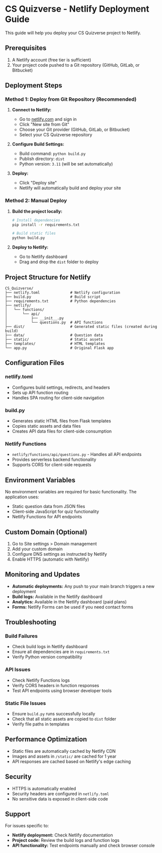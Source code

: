 # CS Quizverse - Netlify Deployment Guide

This guide will help you deploy your CS Quizverse project to Netlify.

## Prerequisites

1. A Netlify account (free tier is sufficient)
2. Your project code pushed to a Git repository (GitHub, GitLab, or Bitbucket)

## Deployment Steps

### Method 1: Deploy from Git Repository (Recommended)

1. **Connect to Netlify:**
   - Go to [netlify.com](https://netlify.com) and sign in
   - Click "New site from Git"
   - Choose your Git provider (GitHub, GitLab, or Bitbucket)
   - Select your CS Quizverse repository

2. **Configure Build Settings:**
   - Build command: `python build.py`
   - Publish directory: `dist`
   - Python version: `3.11` (will be set automatically)

3. **Deploy:**
   - Click "Deploy site"
   - Netlify will automatically build and deploy your site

### Method 2: Manual Deploy

1. **Build the project locally:**
   ```bash
   # Install dependencies
   pip install -r requirements.txt
   
   # Build static files
   python build.py
   ```

2. **Deploy to Netlify:**
   - Go to Netlify dashboard
   - Drag and drop the `dist` folder to deploy

## Project Structure for Netlify

```
CS_Quizverse/
├── netlify.toml              # Netlify configuration
├── build.py                  # Build script
├── requirements.txt          # Python dependencies
├── netlify/
│   └── functions/
│       └── api/
│           ├── __init__.py
│           └── questions.py  # API functions
├── dist/                     # Generated static files (created during build)
├── data/                     # Question data
├── static/                   # Static assets
├── templates/                # HTML templates
└── app.py                    # Original Flask app
```

## Configuration Files

### netlify.toml
- Configures build settings, redirects, and headers
- Sets up API function routing
- Handles SPA routing for client-side navigation

### build.py
- Generates static HTML files from Flask templates
- Copies static assets and data files
- Creates API data files for client-side consumption

### Netlify Functions
- `netlify/functions/api/questions.py` - Handles all API endpoints
- Provides serverless backend functionality
- Supports CORS for client-side requests

## Environment Variables

No environment variables are required for basic functionality. The application uses:
- Static question data from JSON files
- Client-side JavaScript for quiz functionality
- Netlify Functions for API endpoints

## Custom Domain (Optional)

1. Go to Site settings > Domain management
2. Add your custom domain
3. Configure DNS settings as instructed by Netlify
4. Enable HTTPS (automatic with Netlify)

## Monitoring and Updates

- **Automatic deployments:** Any push to your main branch triggers a new deployment
- **Build logs:** Available in the Netlify dashboard
- **Analytics:** Available in the Netlify dashboard (paid plans)
- **Forms:** Netlify Forms can be used if you need contact forms

## Troubleshooting

### Build Failures
- Check build logs in Netlify dashboard
- Ensure all dependencies are in `requirements.txt`
- Verify Python version compatibility

### API Issues
- Check Netlify Functions logs
- Verify CORS headers in function responses
- Test API endpoints using browser developer tools

### Static File Issues
- Ensure `build.py` runs successfully locally
- Check that all static assets are copied to `dist` folder
- Verify file paths in templates

## Performance Optimization

- Static files are automatically cached by Netlify CDN
- Images and assets in `/static/` are cached for 1 year
- API responses are cached based on Netlify's edge caching

## Security

- HTTPS is automatically enabled
- Security headers are configured in `netlify.toml`
- No sensitive data is exposed in client-side code

## Support

For issues specific to:
- **Netlify deployment:** Check Netlify documentation
- **Project code:** Review the build logs and function logs
- **API functionality:** Test endpoints manually and check browser console

